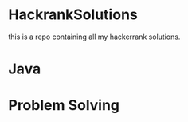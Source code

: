 # HackrankSolutions
this is a repo containing all my hackerrank solutions.
# Java
# Problem Solving
